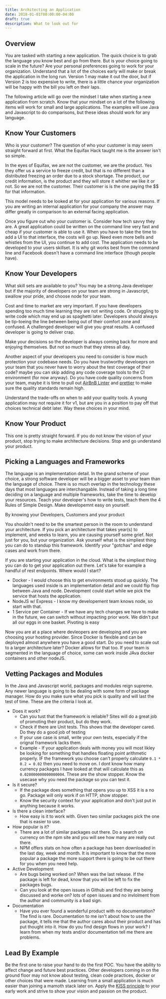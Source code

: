 ```yaml
---
title: Architecting an Application
date: 2018-01-01T00:00:00-04:00
draft: true
description: What to look out for 
---
```


## Overview
You are tasked with starting a new application. The quick choice is to grab the language you know best and go from there. But is your choice going to scale in the future? Are your personal preferences going to work for your organization. Understand that a lot of the choices early will make or break the application in the long run. Version 1 may make it out the door, but if Version 2 is too expensive to write, there is a little chance your organization will be happy with the bill you left on their laps. 

The following article will go over the mindset I take when starting a new application from scratch. Know that your mindset on a lot of the following items will work for small and large applications. The examples will use Java and Javascript to do comparisons, but these ideas should work for any language. 

## Know Your Customers
Who is your customer? The question of who your customer is may seem straight forward at first. What the Equifax Hack taught me is the answer isn't so simple.

In the eyes of Equifax, we are not the customer, we are the product. Yes they offer us a service to freeze credit, but that is no different than a distributed freezing an order due to a stock shortage. The product, our credit information, is the product and they will store it whither we like it or not. So we are not the customer. Their customer is is the one paying the $$ for that information. 

This model needs to be looked at for your application for various reasons. If you are writing an internal application for your company the answer may differ greatly in comparison to an external facing application.

Once you figure out who your customer is. Consider how tech savvy they are. A great application could be written on the command line very fast and cheap if your customer is able to use it. When you have to take the time to add a UI to that interface, the costs will go up. Need even more bells and whistles from the UI, you continue to add cost. The application needs to be developed to your users skillset. It is why git works best from the command line and Facebook doesn't have a command line interface (though people have).

## Know Your Developers
What skill sets are available to you? You may be a strong Java developer but if the majority of developers on your team are strong in Javascript, swallow your pride, and choose node for your team. 

Cost and time to market are very important. If you have developers spending too much time learning they are not writing code. Or struggling to write code which may end up as spaghetti later. Developers should always be tip-toeing the line between being out of their comfort zone and confused. A challenged developer will give you great results. A confused developer is going to deliver crap.

Make your decisions so the developer is always coming back for more and enjoying themselves. But not so much that they stress all day.

Another aspect of your developers you need to consider is how much protection your codebase needs. Do you have trustworthy develoeprs on your team that you never have to worry about the test coverage of their code? maybe you can skip adding any code coverage tools to the CI environment (for now anyway). Do you have code quality concerns from your team, maybe it is time to pull out [AirBnB Linter](https://github.com/airbnb/javascript) and [prettier](https://prettier.io/) to make sure the quality standards remain high.

Understand the trade-offs on when to add your quality tools. A young application may not require it for v1, but are you in a position to pay off that choices technical debt later. Way these choices in your mind. 


## Know Your Product
This one is pretty straight forward. If you do not know the vision of your product, stop trying to make architecture decisions. Stop and go understand your product.

## Picking a Languages and Frameworks

The language is an implementation detail. In the grand scheme of your choice, a strong software developer will be a bigger asset to your team than the language of choice. There is so much overlap in the technology these days that most languages are interchangable. Instead of taking a long time deciding on a language and multiple frameworks, take the time to develop your resources. Teach your developer's how to write tests, teach them the 4 Rules of Simple Design. Make developemnt easy on yourself. 

By knowing your Developers, Customers and your product 

You shouldn't need to be the smartest person in the room to understand your architecture. If you pick an architecture that takes year(s) to implement, and weeks to learn, you are causing yourself some grief. Not just for you, but your organization. Ask yourself what is the simpliest thing you can do to standup this framework. Identify your "gotchas" and edge cases and work from there.

If you are starting your application in the cloud. What is the simpliest thing you can do to get your application out there. Let's take for example a handful of rest endpoints. Where would I start?
 * Docker - I would choose this to get environments stood up quickly. The languages used inside is an implementation detail and we could flip flop between Java and node. Development could start while we pick the service that hosts the application. 
 * NodeJS w/ Express - I know my developement team knows node, so start with that. 
 * 1 Service per Container <Rule> - If we have any tech changes we have to make in the future, we can switch without impacting prior work. We didn't put all our eggs in one basket. Pivoting is easy

Now you are at a place where devleopers are developing and you are choosing your hosting provider. Since Docker is flexible and can be deployed almost anywhere you have a good start. Do you need to scale out to a larger architecture later? Docker allows for that too. If your team is segmented in the language of choice, some can work inside JAva docker containers and other nodeJS. 

## Vetting Packages and Modules
In the Java and Javascript world, packages and modules reign supreme. Any newer language is going to be dealing with some form of package manager. How do you make sure what you pick is quality and will last the test of time. These are the criteria I look at.
 * Does it work?
    * Can you tust that the framework is reliable? Sites will do a great job of promoting their product, but do they work. 
    * Check if there are Unit tests. This shows that the developer cared. Do they do a good job of testing
    * If your use case is small, write your own tests, especially if the orignal framework lacks them. 
    * Example - If your application deals with money you will most likley be looking for something that handles floating point arithmetic properly. IF the framework you choose can't properly calculate `0.1 * 0.2 = 0.02` then you need to move on. I dont know how many currency packages I have looked at that will calculate this as `0.020000000000000004`. These are the show stopper. Know the usecase why you need the package so you can test it.
 * Is it secure?
    * If the package does something that opens you up to XSS it is a no go. Package will only work if on HTTP, show stopper.
    * Know the security context for your application and don't just put in anything because it works. 
 * Is there a clean interface?
    * How easy is it to work with. Given two similar packages pick the one that is easier to use. 
 * How popular is it?
    * There are a lot of similar packages out there. Do a search on currency on the npm site and you will see how many are really out there. 
    * NPM offers stats on how often a package has been downloaded in the last day, week and month. It is important to know that the more popular a package the more support there is going to be out there for you when you need help.
 * Active Development
    * Are bugs being worked on? When was the last release. If the package is left for dead, know that you will be left to fix the packages bugs. 
    * Can you look at the open issues in Github and find they are being discussed and worke on? lots of open issues and no invlolment from the author and community is a bad sign. 
 * Documentation
   * Have you ever found a wonderful product with no documentation? The find is rare. Documentation to me isn't about how to use the package, it tells me that the author cares about their product and has put thought into it. How do you find design flows in your work? I learn from when my tests and/or documentation tell me there are problems. 

## Lead By Example
Be the first one to raise your hand to do the first POC. You have the ability to affect change and future best practices. Other developers coming in on the ground floor may not know about testing, clean code practices, docker or other choices that were made. Learning from a small application is much easier than joining a mamoth stack later on. Apply the [KISS principle](https://en.wikipedia.org/wiki/KISS_principle) to your early work and strive to show your vision and passion on the product.